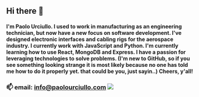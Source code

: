 ## Hi there 👋

#### I'm Paolo Urciullo.  I used to work in manufacturing as an engineering technician, but now have a new focus on software development.  I've designed electronic interfaces and cabling rigs for the aerospace industry.  I currently work with JavaScript and Python.  I'm currently learning how to use React, MongoDB and Express.    I have a passion for leveraging technologies to solve problems.  (I'm new to GitHub, so if you see something looking strange it is most likely because no one has told me how to do it properly yet.  that could be you, just sayin..)  Cheers, y'all!

### 📫 email: info@paolourciullo.com  ![](https://img.shields.io/twitter/follow/paolo__init__?label=%40paolo__init__&logoColor=green&style=social)

<!--
**paolourciullo/paolourciullo** is a ✨ _special_ ✨ repository because its `README.md` (this file) appears on your GitHub profile.

Here are some ideas to get you started:

- 🔭 I’m currently working on ...
- 🌱 I’m currently learning ...
- 👯 I’m looking to collaborate on ...
- 🤔 I’m looking for help with ...
- 💬 Ask me about ...
- 📫 How to reach me: ...
- 😄 Pronouns: ...
- ⚡ Fun fact: ...
-->
